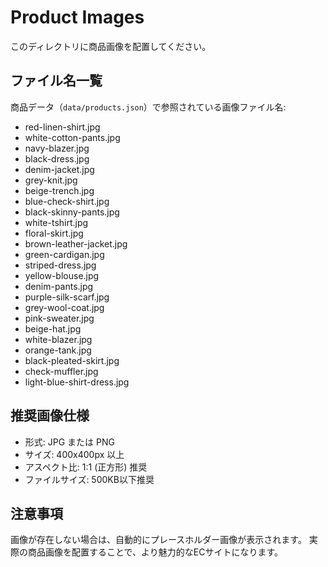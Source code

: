 # Product Images

このディレクトリに商品画像を配置してください。

## ファイル名一覧

商品データ（`data/products.json`）で参照されている画像ファイル名:

- red-linen-shirt.jpg
- white-cotton-pants.jpg
- navy-blazer.jpg
- black-dress.jpg
- denim-jacket.jpg
- grey-knit.jpg
- beige-trench.jpg
- blue-check-shirt.jpg
- black-skinny-pants.jpg
- white-tshirt.jpg
- floral-skirt.jpg
- brown-leather-jacket.jpg
- green-cardigan.jpg
- striped-dress.jpg
- yellow-blouse.jpg
- denim-pants.jpg
- purple-silk-scarf.jpg
- grey-wool-coat.jpg
- pink-sweater.jpg
- beige-hat.jpg
- white-blazer.jpg
- orange-tank.jpg
- black-pleated-skirt.jpg
- check-muffler.jpg
- light-blue-shirt-dress.jpg

## 推奨画像仕様

- 形式: JPG または PNG
- サイズ: 400x400px 以上
- アスペクト比: 1:1 (正方形) 推奨
- ファイルサイズ: 500KB以下推奨

## 注意事項

画像が存在しない場合は、自動的にプレースホルダー画像が表示されます。
実際の商品画像を配置することで、より魅力的なECサイトになります。